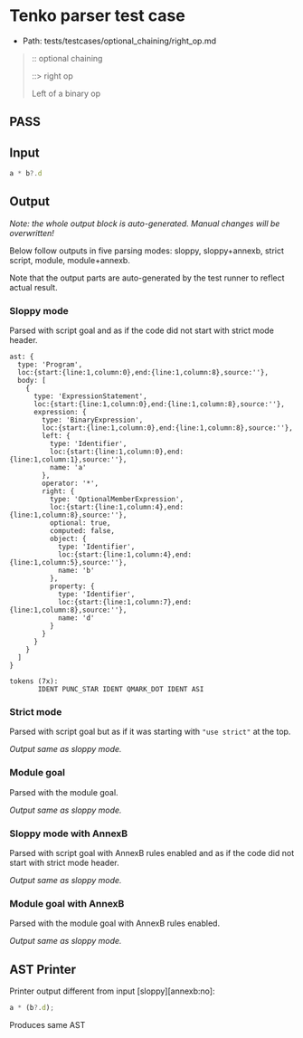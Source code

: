 # Tenko parser test case

- Path: tests/testcases/optional_chaining/right_op.md

> :: optional chaining
>
> ::> right op
>
> Left of a binary op

## PASS

## Input

`````js
a * b?.d
`````

## Output

_Note: the whole output block is auto-generated. Manual changes will be overwritten!_

Below follow outputs in five parsing modes: sloppy, sloppy+annexb, strict script, module, module+annexb.

Note that the output parts are auto-generated by the test runner to reflect actual result.

### Sloppy mode

Parsed with script goal and as if the code did not start with strict mode header.

`````
ast: {
  type: 'Program',
  loc:{start:{line:1,column:0},end:{line:1,column:8},source:''},
  body: [
    {
      type: 'ExpressionStatement',
      loc:{start:{line:1,column:0},end:{line:1,column:8},source:''},
      expression: {
        type: 'BinaryExpression',
        loc:{start:{line:1,column:0},end:{line:1,column:8},source:''},
        left: {
          type: 'Identifier',
          loc:{start:{line:1,column:0},end:{line:1,column:1},source:''},
          name: 'a'
        },
        operator: '*',
        right: {
          type: 'OptionalMemberExpression',
          loc:{start:{line:1,column:4},end:{line:1,column:8},source:''},
          optional: true,
          computed: false,
          object: {
            type: 'Identifier',
            loc:{start:{line:1,column:4},end:{line:1,column:5},source:''},
            name: 'b'
          },
          property: {
            type: 'Identifier',
            loc:{start:{line:1,column:7},end:{line:1,column:8},source:''},
            name: 'd'
          }
        }
      }
    }
  ]
}

tokens (7x):
       IDENT PUNC_STAR IDENT QMARK_DOT IDENT ASI
`````

### Strict mode

Parsed with script goal but as if it was starting with `"use strict"` at the top.

_Output same as sloppy mode._

### Module goal

Parsed with the module goal.

_Output same as sloppy mode._

### Sloppy mode with AnnexB

Parsed with script goal with AnnexB rules enabled and as if the code did not start with strict mode header.

_Output same as sloppy mode._

### Module goal with AnnexB

Parsed with the module goal with AnnexB rules enabled.

_Output same as sloppy mode._

## AST Printer

Printer output different from input [sloppy][annexb:no]:

````js
a * (b?.d);
````

Produces same AST
